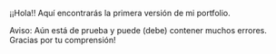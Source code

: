 ¡¡Hola!!
Aquí encontrarás la primera versión de mi portfolio. 


Aviso: Aún está de prueba y puede (debe) contener muchos errores. Gracias por tu comprensión!
